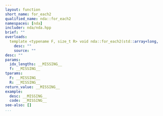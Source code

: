 ```yaml
---
layout: function
short_name: for_each2
qualified_name: nda::for_each2
namespaces: [nda]
includer: nda/nda.hpp
brief: ""
overloads:
  template <typename F, size_t R> void nda::for_each2(std::array<long, R> idx_lengths, F && f):
    desc: ""
    source: ""
desc: ""
params:
  idx_lengths: __MISSING__
  f: __MISSING__
tparams:
  F: __MISSING__
  R: __MISSING__
return_value: __MISSING__
example:
  desc: __MISSING__
  code: __MISSING__
see-also: []
...
```

